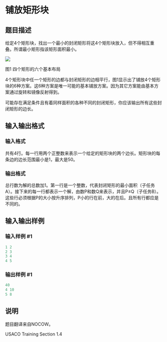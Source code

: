 # 铺放矩形块

## 题目描述

给定4个矩形块，找出一个最小的封闭矩形将这4个矩形块放入，但不得相互重叠。所谓最小矩形指该矩形面积最小。

![](https://cdn.luogu.com.cn/upload/pic/57.png)

图1 四个矩形的六个基本布局

4个矩形块中任一个矩形的边都与封闭矩形的边相平行，图1显示出了铺放4个矩形块的6种方案。这6种方案是唯一可能的基本铺放方案。因为其它方案能由基本方案通过旋转和镜像反射得到。

可能存在满足条件且有着同样面积的各种不同的封闭矩形，你应该输出所有这些封闭矩形的边长。

## 输入输出格式

### 输入格式

共有4行。每一行用两个正整数来表示一个给定的矩形块的两个边长。矩形块的每条边的边长范围最小是1，最大是50。

### 输出格式

总行数为解的总数加1。第一行是一个整数，代表封闭矩形的最小面积（子任务A）。接下来的每一行都表示一个解，由数P和数Q来表示，并且P≤Q（子任务B）。这些行必须根据P的大小按升序排列，P小的行在前，大的在后。且所有行都应是不同的。

## 输入输出样例

### 输入样例 #1

```cpp
1 2
2 3
3 4
4 5

```
### 输出样例 #1

```cpp
40
4 10
5 8

```
## 说明

题目翻译来自NOCOW。

USACO Training Section 1.4

